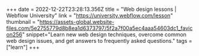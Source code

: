 +++
date = 2022-12-22T23:28:13.356Z
title = "Web design lessons | Webflow University"
link = "https://university.webflow.com/lesson"
thumbnail = "https://assets-global.website-files.com/5e2755779d8b8ea1d6373797/5f2a7f00a5ec4aaa54603dc1_favicon256"
snippet="Learn new web design techniques, overcome common web design issues, and get answers to frequently asked questions."
tags = ["learn"]
+++
